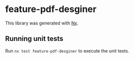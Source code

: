 # feature-pdf-desginer

This library was generated with [Nx](https://nx.dev).

## Running unit tests

Run `nx test feature-pdf-desginer` to execute the unit tests.
